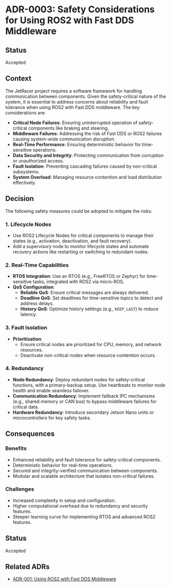 # ADR-0003: Safety Considerations for Using ROS2 with Fast DDS Middleware

## Status
Accepted

## Context
The JetRacer project requires a software framework for handling communication between components. Given the safety-critical nature of the system, it is essential to address concerns about reliability and fault tolerance when using ROS2 with Fast DDS middleware. The key considerations are:

- **Critical Node Failures**: Ensuring uninterrupted operation of safety-critical components like braking and steering.
- **Middleware Failures**: Addressing the risk of Fast DDS or ROS2 failures causing system-wide communication disruption.
- **Real-Time Performance**: Ensuring deterministic behavior for time-sensitive operations.
- **Data Security and Integrity**: Protecting communication from corruption or unauthorized access.
- **Fault Isolation**: Preventing cascading failures caused by non-critical subsystems.
- **System Overload**: Managing resource contention and load distribution effectively.

## Decision
The following safety measures could be adopted to mitigate the risks:

### 1. Lifecycle Nodes
- Use ROS2 Lifecycle Nodes for critical components to manage their states (e.g., activation, deactivation, and fault recovery).
- Add a supervisory node to monitor lifecycle states and automate recovery actions like restarting or switching to redundant nodes.

### 2. Real-Time Capabilities
- **RTOS Integration**: Use an RTOS (e.g., FreeRTOS or Zephyr) for time-sensitive tasks, integrated with ROS2 via micro-ROS.
- **QoS Configuration**:
  - **Reliable QoS**: Ensure critical messages are always delivered.
  - **Deadline QoS**: Set deadlines for time-sensitive topics to detect and address delays.
  - **History QoS**: Optimize history settings (e.g., `KEEP_LAST`) to reduce latency.

### 3. Fault Isolation
- **Prioritization**:
  - Ensure critical nodes are prioritized for CPU, memory, and network resources.
  - Deactivate non-critical nodes when resource contention occurs.

### 4. Redundancy
- **Node Redundancy**: Deploy redundant nodes for safety-critical functions, with a primary-backup setup. Use heartbeats to monitor node health and enable seamless failover.
- **Communication Redundancy**: Implement fallback IPC mechanisms (e.g., shared memory or CAN bus) to bypass middleware failures for critical data.
- **Hardware Redundancy**: Introduce secondary Jetson Nano units or microcontrollers for key safety tasks.


## Consequences
### Benefits
- Enhanced reliability and fault tolerance for safety-critical components.
- Deterministic behavior for real-time operations.
- Secured and integrity-verified communication between components.
- Modular and scalable architecture that isolates non-critical failures.

### Challenges
- Increased complexity in setup and configuration.
- Higher computational overhead due to redundancy and security features.
- Steeper learning curve for implementing RTOS and advanced ROS2 features.

## Status
Accepted

## Related ADRs
- [ADR-001: Using ROS2 with Fast DDS Middleware](#adr_001_use_ros2.md)
